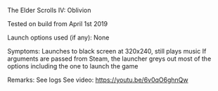 The Elder Scrolls IV: Oblivion

Tested on build from April 1st 2019

Launch options used (if any):
None

Symptoms:
Launches to black screen at 320x240, still plays music
If arguments are passed from Steam, the launcher greys out most of the options including the one to launch the game

Remarks:
See logs
See video:
https://youtu.be/6v0qO6ghnQw
